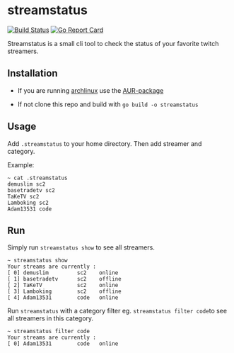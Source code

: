 streamstatus
==============================
[![Build Status](https://travis-ci.com/andresterba/streamstatus.svg?branch=master)](https://travis-ci.com/andresterba/streamstatus) [![Go Report Card](https://goreportcard.com/badge/github.com/andresterba/streamstatus)](https://goreportcard.com/report/github.com/andresterba/streamstatus)

Streamstatus is a small cli tool to check the status of your favorite twitch streamers.

## Installation

- If you are running [archlinux](https://www.archlinux.org/) use the [AUR-package](https://aur.archlinux.org/packages/streamstatus/)

- If not clone this repo and build with `go build -o streamstatus`

## Usage

Add `.streamstatus` to your home directory. Then add streamer and category.

Example:
```
~ cat .streamstatus
demuslim sc2
basetradetv sc2 
TaKeTV sc2 
Lamboking sc2 
Adam13531 code
```

## Run

Simply run `streamstatus show` to see all streamers.

```
~ streamstatus show
Your streams are currently :
[ 0] demuslim         sc2    online
[ 1] basetradetv      sc2    offline
[ 2] TaKeTV           sc2    online
[ 3] Lamboking        sc2    offline
[ 4] Adam13531        code   online
```

Run `streamstatus` with a category filter eg. `streamstatus filter code`to see all streamers in this category.

```
~ streamstatus filter code
Your streams are currently :
[ 0] Adam13531        code   online
```

